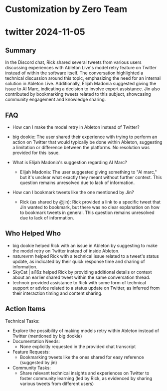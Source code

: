 # Customization by Zero Team

# twitter 2024-11-05

## Summary
 In the Discord chat, Rick shared several tweets from various users discussing experiences with Ableton Live's model retry feature on Twitter instead of within the software itself. The conversation highlighted a technical discussion around this topic, emphasizing the need for an internal solution in Ableton Live. Additionally, Elijah Madonia suggested giving the issue to AI Marc, indicating a decision to involve expert assistance. Jin also contributed by bookmarking tweets related to this subject, showcasing community engagement and knowledge sharing.

## FAQ
 - How can I make the model retry in Ableton instead of Twitter?
  - big dookie: The user shared their experience with trying to perform an action on Twitter that would typically be done within Ableton, suggesting a limitation or difference between the platforms. No resolution was provided for this issue.

- What is Elijah Madonia's suggestion regarding AI Marc?
  - Elijah Madonia: The user suggested giving something to "AI marc," but it's unclear what exactly they meant without further context. This question remains unresolved due to lack of information.

- How can I bookmark tweets like the one mentioned by Jin?
  - Rick (as shared by @jin): Rick provided a link to a specific tweet that Jin wanted to bookmark, but there was no clear explanation on how to bookmark tweets in general. This question remains unresolved due to lack of information.

## Who Helped Who
 - big dookie helped Rick with an issue in Ableton by suggesting to make the model retry on Twitter instead of inside Ableton.
- naturevrm helped Rick with a technical issue related to a tweet's status update, as indicated by their quick response time and sharing of information.
- SkyCat | ai16z helped Rick by providing additional details or context about an earlier shared tweet within the same conversation thread.
- technoir provided assistance to Rick with some form of technical support or advice related to a status update on Twitter, as inferred from their interaction timing and content sharing.

## Action Items
 Technical Tasks:
  - Explore the possibility of making models retry within Ableton instead of Twitter (mentioned by big dookie)
- Documentation Needs:
  - None explicitly requested in the provided chat transcript
- Feature Requests:
  - Bookmarking tweets like the ones shared for easy reference (suggested by jin)
- Community Tasks:
  - Share relevant technical insights and experiences on Twitter to foster community learning (led by Rick, as evidenced by sharing various tweets from different users)

